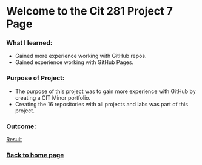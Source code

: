 # Welcome to the Cit 281 Project 7 Page

### What I learned:

- Gained more experience working with GitHub repos.
- Gained experience working with GitHub Pages.

### Purpose of Project:

- The purpose of this project was to gain more experience with GitHub by creating a CIT Minor portfolio.
- Creating the 16 repositories with all projects and labs was part of this project.

### Outcome: 

[Result](https://uo-cit-itsbread33.github.io/ItsBread33.github.io/)

### [**Back to home page**](https://uo-cit-itsbread33.github.io/ItsBread33.github.io/)
